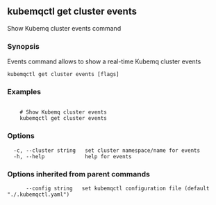 ## kubemqctl get cluster events

Show Kubemq cluster events command

### Synopsis

Events command allows to show a real-time Kubemq cluster events

```
kubemqctl get cluster events [flags]
```

### Examples

```

 	# Show Kubemq cluster events
	kubemqctl get cluster events

```

### Options

```
  -c, --cluster string   set cluster namespace/name for events
  -h, --help             help for events
```

### Options inherited from parent commands

```
      --config string   set kubemqctl configuration file (default "./.kubemqctl.yaml")
```
